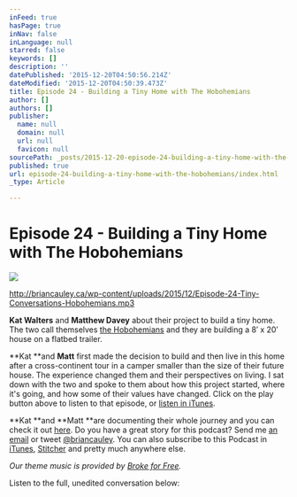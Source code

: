 ```yaml
---
inFeed: true
hasPage: true
inNav: false
inLanguage: null
starred: false
keywords: []
description: ''
datePublished: '2015-12-20T04:50:56.214Z'
dateModified: '2015-12-20T04:50:39.473Z'
title: Episode 24 - Building a Tiny Home with The Hobohemians
author: []
authors: []
publisher:
  name: null
  domain: null
  url: null
  favicon: null
sourcePath: _posts/2015-12-20-episode-24-building-a-tiny-home-with-the-hobohemians.md
published: true
url: episode-24-building-a-tiny-home-with-the-hobohemians/index.html
_type: Article

---
```

# Episode 24 - Building a Tiny Home with The Hobohemians
![](https://the-grid-user-content.s3-us-west-2.amazonaws.com/aaf62d8f-c21d-4140-a980-8975d955af92.jpg)

http://briancauley.ca/wp-content/uploads/2015/12/Episode-24-Tiny-Conversations-Hobohemians.mp3

**Kat Walters** and **Matthew Davey** about their project to build a tiny home. The two call themselves [the Hobohemians][0] and they are building a 8′ x 20′ house on a flatbed trailer.

**Kat **and **Matt** first made the decision to build and then live in this home after a cross-continent tour in a camper smaller than the size of their future house. The experience changed them and their perspectives on living. I sat down with the two and spoke to them about how this project started, where it's going, and how some of their values have changed. Click on the play button above to listen to that episode, or [listen in iTunes][1].

**Kat **and **Matt **are documenting their whole journey and you can check it out [here][0]. Do you have a great story for this podcast? Send me [an email][2] or tweet [@briancauley][3]. You can also subscribe to this Podcast in [iTunes][1], [Stitcher][4] and pretty much anywhere else.

_Our theme music is provided by [Broke for Free][5]._

Listen to the full, unedited conversation below:

[0]: https://www.facebook.com/hobohemians/timeline
[1]: https://itunes.apple.com/ca/podcast/tiny-conversations/id845722232
[2]: mailto:brian@tinyconversations.com?Subject=Hello
[3]: http://twitter.com/home/?status=@briancauley
[4]: http://www.stitcher.com/s?fid=46774&refid=stpr
[5]: http://freemusicarchive.org/music/broke_for_free/something_ep/broke_for_free_-_something_ep_-_05_something_elated